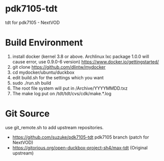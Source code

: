 pdk7105-tdt
===========

tdt for pdk7105 - NextVOD

Build Environment
=================

1. install docker (kernel 3.8 or above. Archlinux lxc package 1.0.0 will cause error, use 0.9.0-6 version) https://www.docker.io/gettingstarted/
2. git clone https://github.com/dlintw/mydocker 
3. cd mydocker/ubuntu/duckbox
4. edit build.sh for the settings which you want
5. sudo ./run.sh build
6. The root file system will put in /Archive/YYYYMMDD.txz
7. The make log put on /tdt/tdt/cvs/cdk/make.*.log

Git Source
==========

use git_remote.sh to add upstream repositories.

* https://github.com/suzuke/pdk7105-tdt pdk7105 branch (patch for NextVOD)
* https://gitorious.org/open-duckbox-project-sh4/max-tdt (Original upstream)
